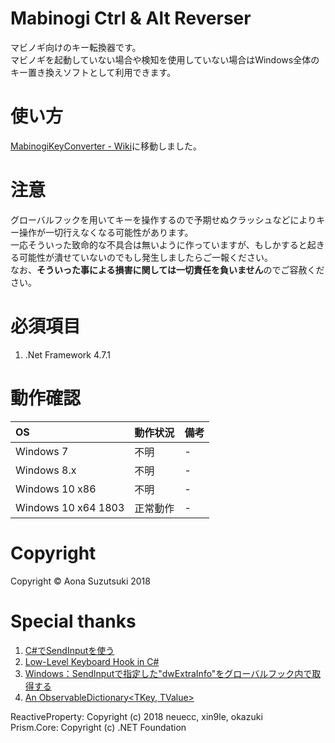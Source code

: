 # Mabinogi Ctrl & Alt Reverser
マビノギ向けのキー転換器です。  
マビノギを起動していない場合や検知を使用していない場合はWindows全体のキー置き換えソフトとして利用できます。  

# 使い方
[MabinogiKeyConverter - Wiki](https://github.com/AonaSuzutsuki/MabinogiKeyConverter/wiki)に移動しました。  

# 注意
グローバルフックを用いてキーを操作するので予期せぬクラッシュなどによりキー操作が一切行えなくなる可能性があります。  
一応そういった致命的な不具合は無いように作っていますが、もしかすると起きる可能性が潰せていないのでもし発生しましたらご一報ください。  
なお、**そういった事による損害に関しては一切責任を負いません**のでご容赦ください。  

# 必須項目
1. .Net Framework 4.7.1

# 動作確認
| OS | 動作状況 | 備考 |
|:---|:---|:---|
|Windows 7 | 不明 | - |
|Windows 8.x | 不明 | - |
|Windows 10 x86 | 不明 | - |
|Windows 10 x64 1803 | 正常動作 | - |

# Copyright
Copyright © Aona Suzutsuki 2018  

# Special thanks
1. [C#でSendInputを使う](https://gist.github.com/romichi/4971512)  
2. [Low-Level Keyboard Hook in C#](https://blogs.msdn.microsoft.com/toub/2006/05/03/low-level-keyboard-hook-in-c/)  
3. [Windows：SendInputで指定した"dwExtraInfo"をグローバルフック内で取得する](http://d.hatena.ne.jp/ken_2501jp/20130406/1365235955)  
4. [An ObservableDictionary<TKey, TValue>](https://gist.github.com/kzu/cfe3cb6e4fe3efea6d24)  

ReactiveProperty:   Copyright (c) 2018 neuecc, xin9le, okazuki  
Prism.Core:         Copyright (c) .NET Foundation